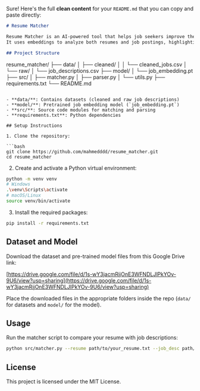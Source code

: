 Sure! Here's the full **clean content** for your `README.md` that you can copy and paste directly:

```markdown
# Resume Matcher

Resume Matcher is an AI-powered tool that helps job seekers improve their resumes by matching them against job descriptions.  
It uses embeddings to analyze both resumes and job postings, highlighting key skills and improving match scores for better hiring chances.

## Project Structure

```

resume\_matcher/
├── data/
│   ├── cleaned/
│   │   └── cleaned\_jobs.csv
│   └── raw/
│       └── job\_descriptions.csv
├── model/
│   └── job\_embedding.pt
├── src/
│   ├── matcher.py
│   ├── parser.py
│   └── utils.py
├── requirements.txt
└── README.md

````

- **data/**: Contains datasets (cleaned and raw job descriptions)  
- **model/**: Pretrained job embedding model (`job_embedding.pt`)  
- **src/**: Source code modules for matching and parsing  
- **requirements.txt**: Python dependencies  

## Setup Instructions

1. Clone the repository:

```bash
git clone https://github.com/mahmedddd/resume_matcher.git
cd resume_matcher
````

2. Create and activate a Python virtual environment:

```bash
python -m venv venv
# Windows
.\venv\Scripts\activate
# macOS/Linux
source venv/bin/activate
```

3. Install the required packages:

```bash
pip install -r requirements.txt
```

## Dataset and Model

Download the dataset and pre-trained model files from this Google Drive link:

[https://drive.google.com/file/d/1s-wY3jacmRijOnE3WFNDLJlPkYOv-9U6/view?usp=sharing](https://drive.google.com/file/d/1s-wY3jacmRijOnE3WFNDLJlPkYOv-9U6/view?usp=sharing)

Place the downloaded files in the appropriate folders inside the repo (`data/` for datasets and `model/` for the model).

## Usage

Run the matcher script to compare your resume with job descriptions:

```bash
python src/matcher.py --resume path/to/your_resume.txt --job_desc path/to/job_description.txt
```

## License

This project is licensed under the MIT License.

```
